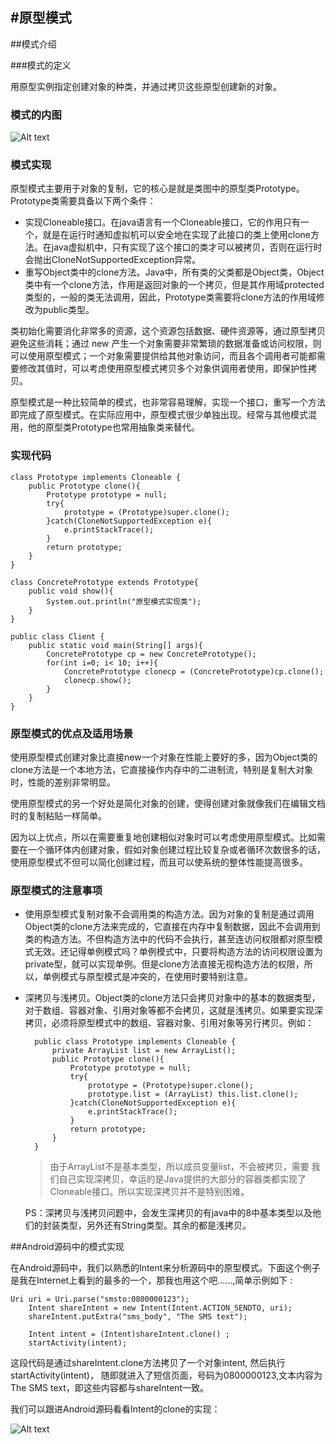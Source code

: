 #原型模式
---

##模式介绍  
 
###模式的定义

用原型实例指定创建对象的种类，并通过拷贝这些原型创建新的对象。

### 模式的内图

![Alt text](http://github.com/dreamfish797/StudyNotes/tree/master/DesignPattern/原型模式类图.jpg)

### 模式实现

原型模式主要用于对象的复制，它的核心是就是类图中的原型类Prototype。Prototype类需要具备以下两个条件：

* 实现Cloneable接口。在java语言有一个Cloneable接口，它的作用只有一个，就是在运行时通知虚拟机可以安全地在实现了此接口的类上使用clone方法。在java虚拟机中，只有实现了这个接口的类才可以被拷贝，否则在运行时会抛出CloneNotSupportedException异常。
* 重写Object类中的clone方法。Java中，所有类的父类都是Object类，Object类中有一个clone方法，作用是返回对象的一个拷贝，但是其作用域protected类型的，一般的类无法调用，因此，Prototype类需要将clone方法的作用域修改为public类型。

类初始化需要消化非常多的资源，这个资源包括数据、硬件资源等，通过原型拷贝避免这些消耗；通过 new 产生一个对象需要非常繁琐的数据准备或访问权限，则可以使用原型模式；一个对象需要提供给其他对象访问，而且各个调用者可能都需要修改其值时，可以考虑使用原型模式拷贝多个对象供调用者使用，即保护性拷贝。

原型模式是一种比较简单的模式，也非常容易理解，实现一个接口，重写一个方法即完成了原型模式。在实际应用中，原型模式很少单独出现。经常与其他模式混用，他的原型类Prototype也常用抽象类来替代。

### 实现代码

	class Prototype implements Cloneable {  
	    public Prototype clone(){  
	        Prototype prototype = null;  
	        try{  
	            prototype = (Prototype)super.clone();  
	        }catch(CloneNotSupportedException e){  
	            e.printStackTrace();  
	        }  
	        return prototype;   
	    }  
	}  
	  
	class ConcretePrototype extends Prototype{  
	    public void show(){  
	        System.out.println("原型模式实现类");  
	    }  
	}  
	  
	public class Client {  
	    public static void main(String[] args){  
	        ConcretePrototype cp = new ConcretePrototype();  
	        for(int i=0; i< 10; i++){  
	            ConcretePrototype clonecp = (ConcretePrototype)cp.clone();  
	            clonecp.show();  
	        }  
	    }  
	} 

### 原型模式的优点及适用场景
使用原型模式创建对象比直接new一个对象在性能上要好的多，因为Object类的clone方法是一个本地方法，它直接操作内存中的二进制流，特别是复制大对象时，性能的差别非常明显。

使用原型模式的另一个好处是简化对象的创建，使得创建对象就像我们在编辑文档时的复制粘贴一样简单。

因为以上优点，所以在需要重复地创建相似对象时可以考虑使用原型模式。比如需要在一个循环体内创建对象，假如对象创建过程比较复杂或者循环次数很多的话，使用原型模式不但可以简化创建过程，而且可以使系统的整体性能提高很多。

### 原型模式的注意事项
* 使用原型模式复制对象不会调用类的构造方法。因为对象的复制是通过调用Object类的clone方法来完成的，它直接在内存中复制数据，因此不会调用到类的构造方法。不但构造方法中的代码不会执行，甚至连访问权限都对原型模式无效。还记得单例模式吗？单例模式中，只要将构造方法的访问权限设置为private型，就可以实现单例。但是clone方法直接无视构造方法的权限，所以，单例模式与原型模式是冲突的，在使用时要特别注意。
* 深拷贝与浅拷贝。Object类的clone方法只会拷贝对象中的基本的数据类型，对于数组、容器对象、引用对象等都不会拷贝，这就是浅拷贝。如果要实现深拷贝，必须将原型模式中的数组、容器对象、引用对象等另行拷贝。例如：

		public class Prototype implements Cloneable {  
		    private ArrayList list = new ArrayList();  
		    public Prototype clone(){  
		        Prototype prototype = null;  
		        try{  
		            prototype = (Prototype)super.clone();  
		            prototype.list = (ArrayList) this.list.clone();  
		        }catch(CloneNotSupportedException e){  
		            e.printStackTrace();  
		        }  
		        return prototype;   
		    }  
		}  


	> 由于ArrayList不是基本类型，所以成员变量list，不会被拷贝，需要   我们自己实现深拷贝，幸运的是Java提供的大部分的容器类都实现了Cloneable接口。所以实现深拷贝并不是特别困难。
	> 
	PS：深拷贝与浅拷贝问题中，会发生深拷贝的有java中的8中基本类型以及他们的封装类型，另外还有String类型。其余的都是浅拷贝。


##Android源码中的模式实现

在Android源码中，我们以熟悉的Intent来分析源码中的原型模式。下面这个例子是我在Internet上看到的最多的一个，那我也用这个吧......,简单示例如下 :

	Uri uri = Uri.parse("smsto:0800000123");    
    	Intent shareIntent = new Intent(Intent.ACTION_SENDTO, uri);    
    	shareIntent.putExtra("sms_body", "The SMS text");    

    	Intent intent = (Intent)shareIntent.clone() ;
    	startActivity(intent);

这段代码是通过shareIntent.clone方法拷贝了一个对象intent, 然后执行startActivity(intent)， 随即就进入了短信页面，号码为0800000123,文本内容为The SMS text，即这些内容都与shareIntent一致。

我们可以跟进Android源码看看Intent的clone的实现：

![Alt text](http://github.com/dreamfish797/StudyNotes/tree/master/DesignPattern/Intent原型模式实现.png)